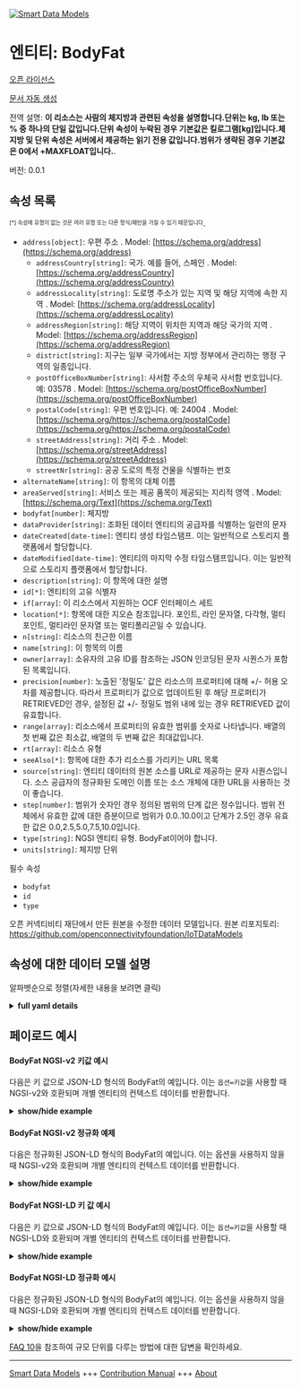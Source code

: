 <!-- 10-Header -->  
[![Smart Data Models](https://smartdatamodels.org/wp-content/uploads/2022/01/SmartDataModels_logo.png "Logo")](https://smartdatamodels.org)  
엔티티: BodyFat  
============<!-- /10-Header -->  
<!-- 15-License -->  
[오픈 라이선스](https://github.com/smart-data-models//dataModel.OCF/blob/master/BodyFat/LICENSE.md)  
[문서 자동 생성](https://docs.google.com/presentation/d/e/2PACX-1vTs-Ng5dIAwkg91oTTUdt8ua7woBXhPnwavZ0FxgR8BsAI_Ek3C5q97Nd94HS8KhP-r_quD4H0fgyt3/pub?start=false&loop=false&delayms=3000#slide=id.gb715ace035_0_60)  
<!-- /15-License -->  
<!-- 20-Description -->  
전역 설명: **이 리소스는 사람의 체지방과 관련된 속성을 설명합니다.단위는 kg, lb 또는 % 중 하나의 단일 값입니다.단위 속성이 누락된 경우 기본값은 킬로그램[kg]입니다.체지방 및 단위 속성은 서버에서 제공하는 읽기 전용 값입니다.범위가 생략된 경우 기본값은 0에서 +MAXFLOAT입니다.**.  
버전: 0.0.1  
<!-- /20-Description -->  
<!-- 30-PropertiesList -->  

## 속성 목록  

<sup><sub>[*] 속성에 유형이 없는 것은 여러 유형 또는 다른 형식/패턴을 가질 수 있기 때문입니다</sub></sup>.  
- `address[object]`: 우편 주소  . Model: [https://schema.org/address](https://schema.org/address)	- `addressCountry[string]`: 국가. 예를 들어, 스페인  . Model: [https://schema.org/addressCountry](https://schema.org/addressCountry)  
	- `addressLocality[string]`: 도로명 주소가 있는 지역 및 해당 지역에 속한 지역  . Model: [https://schema.org/addressLocality](https://schema.org/addressLocality)  
	- `addressRegion[string]`: 해당 지역이 위치한 지역과 해당 국가의 지역  . Model: [https://schema.org/addressRegion](https://schema.org/addressRegion)  
	- `district[string]`: 지구는 일부 국가에서는 지방 정부에서 관리하는 행정 구역의 일종입니다.    
	- `postOfficeBoxNumber[string]`: 사서함 주소의 우체국 사서함 번호입니다. 예: 03578  . Model: [https://schema.org/postOfficeBoxNumber](https://schema.org/postOfficeBoxNumber)  
	- `postalCode[string]`: 우편 번호입니다. 예: 24004  . Model: [https://schema.org/https://schema.org/postalCode](https://schema.org/https://schema.org/postalCode)  
	- `streetAddress[string]`: 거리 주소  . Model: [https://schema.org/streetAddress](https://schema.org/streetAddress)  
	- `streetNr[string]`: 공공 도로의 특정 건물을 식별하는 번호    
- `alternateName[string]`: 이 항목의 대체 이름  - `areaServed[string]`: 서비스 또는 제공 품목이 제공되는 지리적 영역  . Model: [https://schema.org/Text](https://schema.org/Text)- `bodyfat[number]`: 체지방  - `dataProvider[string]`: 조화된 데이터 엔티티의 공급자를 식별하는 일련의 문자  - `dateCreated[date-time]`: 엔티티 생성 타임스탬프. 이는 일반적으로 스토리지 플랫폼에서 할당합니다.  - `dateModified[date-time]`: 엔티티의 마지막 수정 타임스탬프입니다. 이는 일반적으로 스토리지 플랫폼에서 할당합니다.  - `description[string]`: 이 항목에 대한 설명  - `id[*]`: 엔티티의 고유 식별자  - `if[array]`: 이 리소스에서 지원하는 OCF 인터페이스 세트  - `location[*]`: 항목에 대한 지오숀 참조입니다. 포인트, 라인 문자열, 다각형, 멀티포인트, 멀티라인 문자열 또는 멀티폴리곤일 수 있습니다.  - `n[string]`: 리소스의 친근한 이름  - `name[string]`: 이 항목의 이름  - `owner[array]`: 소유자의 고유 ID를 참조하는 JSON 인코딩된 문자 시퀀스가 포함된 목록입니다.  - `precision[number]`: 노출된 '정밀도' 값은 리소스의 프로퍼티에 대해 +/- 허용 오차를 제공합니다. 따라서 프로퍼티가 값으로 업데이트된 후 해당 프로퍼티가 RETRIEVED인 경우, 설정된 값 +/- 정밀도 범위 내에 있는 경우 RETRIEVED 값이 유효합니다.  - `range[array]`: 리소스에서 프로퍼티의 유효한 범위를 숫자로 나타냅니다. 배열의 첫 번째 값은 최소값, 배열의 두 번째 값은 최대값입니다.  - `rt[array]`: 리소스 유형  - `seeAlso[*]`: 항목에 대한 추가 리소스를 가리키는 URL 목록  - `source[string]`: 엔티티 데이터의 원본 소스를 URL로 제공하는 문자 시퀀스입니다. 소스 공급자의 정규화된 도메인 이름 또는 소스 개체에 대한 URL을 사용하는 것이 좋습니다.  - `step[number]`: 범위가 숫자인 경우 정의된 범위의 단계 값은 정수입니다.  범위 전체에서 유효한 값에 대한 증분이므로 범위가 0.0..10.0이고 단계가 2.5인 경우 유효한 값은 0.0,2.5,5.0,7.5,10.0입니다.  - `type[string]`: NGSI 엔티티 유형. BodyFat이어야 합니다.  - `units[string]`: 체지방 단위  <!-- /30-PropertiesList -->  
<!-- 35-RequiredProperties -->  
필수 속성  
- `bodyfat`  - `id`  - `type`  <!-- /35-RequiredProperties -->  
<!-- 40-RequiredProperties -->  
오픈 커넥티비티 재단에서 만든 원본을 수정한 데이터 모델입니다. 원본 리포지토리: https://github.com/openconnectivityfoundation/IoTDataModels  
<!-- /40-RequiredProperties -->  
<!-- 50-DataModelHeader -->  
## 속성에 대한 데이터 모델 설명  
알파벳순으로 정렬(자세한 내용을 보려면 클릭)  
<!-- /50-DataModelHeader -->  
<!-- 60-ModelYaml -->  
<details><summary><strong>full yaml details</strong></summary>    
```yaml  
BodyFat:    
  description: 'This Resource describes the Properties associated with a person''s body fat.The unit is a single value that is one of kg, lb or percent.If the unit Property is missing the default is kilograms [kg].The bodyfat and unit Properties are read-only values that are provided by the Server.When range is omitted the default is 0 to +MAXFLOAT.'    
  properties:    
    address:    
      description: The mailing address    
      properties:    
        addressCountry:    
          description: 'The country. For example, Spain'    
          type: string    
          x-ngsi:    
            model: https://schema.org/addressCountry    
            type: Property    
        addressLocality:    
          description: 'The locality in which the street address is, and which is in the region'    
          type: string    
          x-ngsi:    
            model: https://schema.org/addressLocality    
            type: Property    
        addressRegion:    
          description: 'The region in which the locality is, and which is in the country'    
          type: string    
          x-ngsi:    
            model: https://schema.org/addressRegion    
            type: Property    
        district:    
          description: 'A district is a type of administrative division that, in some countries, is managed by the local government'    
          type: string    
          x-ngsi:    
            type: Property    
        postOfficeBoxNumber:    
          description: 'The post office box number for PO box addresses. For example, 03578'    
          type: string    
          x-ngsi:    
            model: https://schema.org/postOfficeBoxNumber    
            type: Property    
        postalCode:    
          description: 'The postal code. For example, 24004'    
          type: string    
          x-ngsi:    
            model: https://schema.org/https://schema.org/postalCode    
            type: Property    
        streetAddress:    
          description: The street address    
          type: string    
          x-ngsi:    
            model: https://schema.org/streetAddress    
            type: Property    
        streetNr:    
          description: Number identifying a specific property on a public street    
          type: string    
          x-ngsi:    
            type: Property    
      type: object    
      x-ngsi:    
        model: https://schema.org/address    
        type: Property    
    alternateName:    
      description: An alternative name for this item    
      type: string    
      x-ngsi:    
        type: Property    
    areaServed:    
      description: The geographic area where a service or offered item is provided    
      type: string    
      x-ngsi:    
        model: https://schema.org/Text    
        type: Property    
    bodyfat:    
      description: Body fat    
      minimum: 0.0    
      readOnly: true    
      type: number    
      x-ngsi:    
        type: Property    
    dataProvider:    
      description: A sequence of characters identifying the provider of the harmonised data entity    
      type: string    
      x-ngsi:    
        type: Property    
    dateCreated:    
      description: Entity creation timestamp. This will usually be allocated by the storage platform    
      format: date-time    
      type: string    
      x-ngsi:    
        type: Property    
    dateModified:    
      description: Timestamp of the last modification of the entity. This will usually be allocated by the storage platform    
      format: date-time    
      type: string    
      x-ngsi:    
        type: Property    
    description:    
      description: A description of this item    
      type: string    
      x-ngsi:    
        type: Property    
    id:    
      anyOf:    
        - description: Identifier format of any NGSI entity    
          maxLength: 256    
          minLength: 1    
          pattern: ^[\w\-\.\{\}\$\+\*\[\]`|~^@!,:\\]+$    
          type: string    
          x-ngsi:    
            type: Property    
        - description: Identifier format of any NGSI entity    
          format: uri    
          type: string    
          x-ngsi:    
            type: Property    
      description: Unique identifier of the entity    
      x-ngsi:    
        type: Property    
    if:    
      description: The OCF Interface set supported by this Resource    
      items:    
        enum:    
          - oic.if.s    
          - oic.if.baseline    
        maxLength: 64    
        type: string    
      minItems: 1    
      readOnly: true    
      type: array    
      x-ngsi:    
        type: Property    
    location:    
      description: 'Geojson reference to the item. It can be Point, LineString, Polygon, MultiPoint, MultiLineString or MultiPolygon'    
      oneOf:    
        - description: Geojson reference to the item. Point    
          properties:    
            bbox:    
              items:    
                type: number    
              minItems: 4    
              type: array    
            coordinates:    
              items:    
                type: number    
              minItems: 2    
              type: array    
            type:    
              enum:    
                - Point    
              type: string    
          required:    
            - type    
            - coordinates    
          title: GeoJSON Point    
          type: object    
          x-ngsi:    
            type: GeoProperty    
        - description: Geojson reference to the item. LineString    
          properties:    
            bbox:    
              items:    
                type: number    
              minItems: 4    
              type: array    
            coordinates:    
              items:    
                items:    
                  type: number    
                minItems: 2    
                type: array    
              minItems: 2    
              type: array    
            type:    
              enum:    
                - LineString    
              type: string    
          required:    
            - type    
            - coordinates    
          title: GeoJSON LineString    
          type: object    
          x-ngsi:    
            type: GeoProperty    
        - description: Geojson reference to the item. Polygon    
          properties:    
            bbox:    
              items:    
                type: number    
              minItems: 4    
              type: array    
            coordinates:    
              items:    
                items:    
                  items:    
                    type: number    
                  minItems: 2    
                  type: array    
                minItems: 4    
                type: array    
              type: array    
            type:    
              enum:    
                - Polygon    
              type: string    
          required:    
            - type    
            - coordinates    
          title: GeoJSON Polygon    
          type: object    
          x-ngsi:    
            type: GeoProperty    
        - description: Geojson reference to the item. MultiPoint    
          properties:    
            bbox:    
              items:    
                type: number    
              minItems: 4    
              type: array    
            coordinates:    
              items:    
                items:    
                  type: number    
                minItems: 2    
                type: array    
              type: array    
            type:    
              enum:    
                - MultiPoint    
              type: string    
          required:    
            - type    
            - coordinates    
          title: GeoJSON MultiPoint    
          type: object    
          x-ngsi:    
            type: GeoProperty    
        - description: Geojson reference to the item. MultiLineString    
          properties:    
            bbox:    
              items:    
                type: number    
              minItems: 4    
              type: array    
            coordinates:    
              items:    
                items:    
                  items:    
                    type: number    
                  minItems: 2    
                  type: array    
                minItems: 2    
                type: array    
              type: array    
            type:    
              enum:    
                - MultiLineString    
              type: string    
          required:    
            - type    
            - coordinates    
          title: GeoJSON MultiLineString    
          type: object    
          x-ngsi:    
            type: GeoProperty    
        - description: Geojson reference to the item. MultiLineString    
          properties:    
            bbox:    
              items:    
                type: number    
              minItems: 4    
              type: array    
            coordinates:    
              items:    
                items:    
                  items:    
                    items:    
                      type: number    
                    minItems: 2    
                    type: array    
                  minItems: 4    
                  type: array    
                type: array    
              type: array    
            type:    
              enum:    
                - MultiPolygon    
              type: string    
          required:    
            - type    
            - coordinates    
          title: GeoJSON MultiPolygon    
          type: object    
          x-ngsi:    
            type: GeoProperty    
      x-ngsi:    
        type: GeoProperty    
    n:    
      description: Friendly name of the Resource    
      maxLength: 64    
      readOnly: true    
      type: string    
      x-ngsi:    
        type: Property    
    name:    
      description: The name of this item    
      type: string    
      x-ngsi:    
        type: Property    
    owner:    
      description: A List containing a JSON encoded sequence of characters referencing the unique Ids of the owner(s)    
      items:    
        anyOf:    
          - description: Identifier format of any NGSI entity    
            maxLength: 256    
            minLength: 1    
            pattern: ^[\w\-\.\{\}\$\+\*\[\]`|~^@!,:\\]+$    
            type: string    
            x-ngsi:    
              type: Property    
          - description: Identifier format of any NGSI entity    
            format: uri    
            type: string    
            x-ngsi:    
              type: Property    
        description: Unique identifier of the entity    
        x-ngsi:    
          type: Property    
      type: array    
      x-ngsi:    
        type: Property    
    precision:    
      description: 'When exposed the value in ''precision'' provides a +/- tolerance against the Properties in the Resource. Thus if a Property is UPDATED to a value and that Property then RETRIEVED, the RETRIEVED value is valid if in the range of the set value +/- precision'    
      readOnly: true    
      type: number    
      x-ngsi:    
        type: Property    
    range:    
      description: 'The valid range for the Property in the Resource as a number. The first value in the array is the minimum value, the second value in the array is the maximum value'    
      items:    
        type: number    
      maxItems: 2    
      minItems: 2    
      readOnly: true    
      type: array    
      x-ngsi:    
        type: Property    
    rt:    
      description: Resource Type    
      items:    
        enum:    
          - oic.r.body.fat    
        maxLength: 64    
        type: string    
      minItems: 1    
      readOnly: true    
      type: array    
      uniqueItems: true    
      x-ngsi:    
        type: Property    
    seeAlso:    
      description: list of uri pointing to additional resources about the item    
      oneOf:    
        - items:    
            format: uri    
            type: string    
          minItems: 1    
          type: array    
        - format: uri    
          type: string    
      x-ngsi:    
        type: Property    
    source:    
      description: 'A sequence of characters giving the original source of the entity data as a URL. Recommended to be the fully qualified domain name of the source provider, or the URL to the source object'    
      type: string    
      x-ngsi:    
        type: Property    
    step:    
      description: 'Step value across the defined range an integer when the range is a number.  This is the increment for valid values across the range; so if range is 0.0..10.0 and step is 2.5 then valid values are 0.0,2.5,5.0,7.5,10.0'    
      readOnly: true    
      type: number    
      x-ngsi:    
        type: Property    
    type:    
      description: NGSI entity type. It has to be BodyFat    
      enum:    
        - BodyFat    
      type: string    
      x-ngsi:    
        type: Property    
    units:    
      default: kg    
      description: Body fat units    
      enum:    
        - kg    
        - lb    
        - percent    
      readOnly: true    
      type: string    
      x-ngsi:    
        type: Property    
  required:    
    - bodyfat    
    - id    
    - type    
  type: object    
  x-derived-from: https://raw.githubusercontent.com/openconnectivityfoundation/IoTDataModels/master/BodyFatResURI.swagger.json    
  x-disclaimer: 'Redistribution and use in source and binary forms, with or without modification, are permitted  provided that the license conditions are met. Copyleft (c) 2022 Contributors to Smart Data Models Program'    
  x-license-url: https://github.com/smart-data-models/dataModel.OCF/blob/master/BodyFat/LICENSE.md    
  x-model-schema: https://smart-data-models.github.io/dataModel.OCF/BodyFat/schema.json    
  x-model-tags: OCF    
  x-version: 0.0.1    
```  
</details>    
<!-- /60-ModelYaml -->  
<!-- 70-MiddleNotes -->  
<!-- /70-MiddleNotes -->  
<!-- 80-Examples -->  
## 페이로드 예시  
#### BodyFat NGSI-v2 키값 예시  
다음은 키 값으로 JSON-LD 형식의 BodyFat의 예입니다. 이는 `옵션=키값`을 사용할 때 NGSI-v2와 호환되며 개별 엔티티의 컨텍스트 데이터를 반환합니다.  
<details><summary><strong>show/hide example</strong></summary>    
```json  
{  
  "id": "urn:ngsi-ld:BodyFat:id:NCXO:90580036",  
  "dateCreated": "2005-02-19T20:56:16Z",  
  "dateModified": "2005-11-28T17:19:04Z",  
  "source": "Attack force rise tree author. Feeling clearly prepare much commercial everyone might quality.",  
  "name": "The health whether feel. Five investment never base collection official. West later close without only country same affect.",  
  "alternateName": "Support not big recently media wind near. Writer suffer kind population scene he any.",  
  "description": "Yeah model bar cup population mention meeting hundred.",  
  "dataProvider": "Thing yourself thing fly control.",  
  "owner": [  
    "urn:ngsi-ld:BodyFat:items:PVXS:05086008",  
    "urn:ngsi-ld:BodyFat:items:XFWO:96280071"  
  ],  
  "seeAlso": [  
    "urn:ngsi-ld:BodyFat:items:HPXB:45693919",  
    "urn:ngsi-ld:BodyFat:items:LODK:47292476"  
  ],  
  "location": {  
    "type": "Point",  
    "coordinates": [  
      -75.359217,  
      169.747483  
    ]  
  },  
  "address": {  
    "streetAddress": "Return responsibility future nature child travel themselves. Listen show production skin offer individual artist.",  
    "addressLocality": "Question find unit. Newspaper program do television speech game attorney difference.",  
    "addressRegion": "Will piece character hair agency over. Red quickly wait west. Heavy consider couple.",  
    "addressCountry": "Nor factor off Democrat research event low. Red media possible quickly role color evidence approach.",  
    "postalCode": "Hold drop tough ask material mind simply. Hope lot environment scene only night challenge.",  
    "postOfficeBoxNumber": "Fear food out modern hotel town every. Since authority field minute sort finish. Against campaign science mention week myself."  
  },  
  "areaServed": "Treatment claim morning away individual anyone international. Economy girl morning.",  
  "rt": [  
    "oic.r.body.fat",  
    "oic.r.body.fat"  
  ],  
  "bodyfat": {  
    "type": "Property",  
    "value": 828.2  
  },  
  "units": "kg",  
  "range": [  
    744.7,  
    370.0  
  ],  
  "step": {  
    "type": "Property",  
    "value": 990.8  
  },  
  "precision": {  
    "type": "Property",  
    "value": 238.8  
  },  
  "n": "Either establish then long war eat. Tell ground describe home determine similar. Democrat someone development young nation. Defense total explain trial.",  
  "if": [  
    "oic.if.baseline",  
    "oic.if.baseline"  
  ],  
  "type": "BodyFat"  
}  
```  
</details>  
#### BodyFat NGSI-v2 정규화 예제  
다음은 정규화된 JSON-LD 형식의 BodyFat의 예입니다. 이는 옵션을 사용하지 않을 때 NGSI-v2와 호환되며 개별 엔티티의 컨텍스트 데이터를 반환합니다.  
<details><summary><strong>show/hide example</strong></summary>    
```json  
{  
  "id": {  
    "type": "string",  
    "value": "urn:ngsi-ld:BodyFat:id:NCXO:90580036"  
  },  
  "dateCreated": {  
    "format": "date-time",  
    "type": "string",  
    "value": "2005-02-19T20:56:16Z"  
  },  
  "dateModified": {  
    "format": "date-time",  
    "type": "string",  
    "value": "2005-11-28T17:19:04Z"  
  },  
  "source": {  
    "type": "string",  
    "value": "Attack force rise tree author. Feeling clearly prepare much commercial everyone might quality."  
  },  
  "name": {  
    "type": "string",  
    "value": "The health whether feel. Five investment never base collection official. West later close without only country same affect."  
  },  
  "alternateName": {  
    "type": "string",  
    "value": "Support not big recently media wind near. Writer suffer kind population scene he any."  
  },  
  "description": {  
    "type": "string",  
    "value": "Yeah model bar cup population mention meeting hundred."  
  },  
  "dataProvider": {  
    "type": "string",  
    "value": "Thing yourself thing fly control."  
  },  
  "owner": {  
    "type": "array",  
    "value": [  
      "urn:ngsi-ld:BodyFat:items:PVXS:05086008",  
      "urn:ngsi-ld:BodyFat:items:XFWO:96280071"  
    ]  
  },  
  "seeAlso": {  
    "type": "array",  
    "value": [  
      "urn:ngsi-ld:BodyFat:items:HPXB:45693919",  
      "urn:ngsi-ld:BodyFat:items:LODK:47292476"  
    ]  
  },  
  "location": {  
    "type": "object",  
    "value": {  
      "type": "Point",  
      "coordinates": [  
        -75.359217,  
        169.747483  
      ]  
    }  
  },  
  "address": {  
    "type": "object",  
    "value": {  
      "streetAddress": "Return responsibility future nature child travel themselves. Listen show production skin offer individual artist.",  
      "addressLocality": "Question find unit. Newspaper program do television speech game attorney difference.",  
      "addressRegion": "Will piece character hair agency over. Red quickly wait west. Heavy consider couple.",  
      "addressCountry": "Nor factor off Democrat research event low. Red media possible quickly role color evidence approach.",  
      "postalCode": "Hold drop tough ask material mind simply. Hope lot environment scene only night challenge.",  
      "postOfficeBoxNumber": "Fear food out modern hotel town every. Since authority field minute sort finish. Against campaign science mention week myself."  
    }  
  },  
  "areaServed": {  
    "type": "string",  
    "value": "Treatment claim morning away individual anyone international. Economy girl morning."  
  },  
  "rt": {  
    "type": "array",  
    "value": [  
      "oic.r.body.fat",  
      "oic.r.body.fat"  
    ]  
  },  
  "bodyfat": {  
    "type": "object",  
    "value": {  
      "type": "Property",  
      "value": 828.2  
    }  
  },  
  "units": {  
    "type": "string",  
    "value": "kg"  
  },  
  "range": {  
    "type": "array",  
    "value": [  
      744.7,  
      370.0  
    ]  
  },  
  "step": {  
    "type": "object",  
    "value": {  
      "type": "Property",  
      "value": 990.8  
    }  
  },  
  "precision": {  
    "type": "object",  
    "value": {  
      "type": "Property",  
      "value": 238.8  
    }  
  },  
  "n": {  
    "type": "string",  
    "value": "Either establish then long war eat. Tell ground describe home determine similar. Democrat someone development young nation. Defense total explain trial."  
  },  
  "if": {  
    "type": "array",  
    "value": [  
      "oic.if.baseline",  
      "oic.if.baseline"  
    ]  
  },  
  "type": {  
    "type": "string",  
    "value": "BodyFat"  
  }  
}  
```  
</details>  
#### BodyFat NGSI-LD 키 값 예시  
다음은 키 값으로 JSON-LD 형식의 BodyFat의 예입니다. 이는 `옵션=키값`을 사용할 때 NGSI-LD와 호환되며 개별 엔티티의 컨텍스트 데이터를 반환합니다.  
<details><summary><strong>show/hide example</strong></summary>    
```json  
{  
    "id": "urn:ngsi-ld:BodyFat:id:NCXO:90580036",  
    "dateCreated": "2005-02-19T20:56:16Z",  
    "dateModified": "2005-11-28T17:19:04Z",  
    "source": "Attack force rise tree author. Feeling clearly prepare much commercial everyone might quality.",  
    "name": "The health whether feel. Five investment never base collection official. West later close without only country same affect.",  
    "alternateName": "Support not big recently media wind near. Writer suffer kind population scene he any.",  
    "description": "Yeah model bar cup population mention meeting hundred.",  
    "dataProvider": "Thing yourself thing fly control.",  
    "owner": [  
        "urn:ngsi-ld:BodyFat:items:PVXS:05086008",  
        "urn:ngsi-ld:BodyFat:items:XFWO:96280071"  
    ],  
    "seeAlso": [  
        "urn:ngsi-ld:BodyFat:items:HPXB:45693919",  
        "urn:ngsi-ld:BodyFat:items:LODK:47292476"  
    ],  
    "location": {  
        "type": "Point",  
        "coordinates": [  
            -75.359217,  
            169.747483  
        ]  
    },  
    "address": {  
        "streetAddress": "Return responsibility future nature child travel themselves. Listen show production skin offer individual artist.",  
        "addressLocality": "Question find unit. Newspaper program do television speech game attorney difference.",  
        "addressRegion": "Will piece character hair agency over. Red quickly wait west. Heavy consider couple.",  
        "addressCountry": "Nor factor off Democrat research event low. Red media possible quickly role color evidence approach.",  
        "postalCode": "Hold drop tough ask material mind simply. Hope lot environment scene only night challenge.",  
        "postOfficeBoxNumber": "Fear food out modern hotel town every. Since authority field minute sort finish. Against campaign science mention week myself."  
    },  
    "areaServed": "Treatment claim morning away individual anyone international. Economy girl morning.",  
    "rt": [  
        "oic.r.body.fat",  
        "oic.r.body.fat"  
    ],  
    "bodyfat": {  
        "type": "Property",  
        "value": 828.2  
    },  
    "units": "kg",  
    "range": [  
        744.7,  
        370.0  
    ],  
    "step": {  
        "type": "Property",  
        "value": 990.8  
    },  
    "precision": {  
        "type": "Property",  
        "value": 238.8  
    },  
    "n": "Either establish then long war eat. Tell ground describe home determine similar. Democrat someone development young nation. Defense total explain trial.",  
    "if": [  
        "oic.if.baseline",  
        "oic.if.baseline"  
    ],  
    "type": "BodyFat",  
    "@context": [  
        "https://smartdatamodels.org/context.jsonld",  
        "https://raw.githubusercontent.com/smart-data-models/dataModel.OCF/master/context.jsonld"  
    ]  
}  
```  
</details>  
#### BodyFat NGSI-LD 정규화 예시  
다음은 정규화된 JSON-LD 형식의 BodyFat의 예입니다. 이는 옵션을 사용하지 않을 때 NGSI-LD와 호환되며 개별 엔티티의 컨텍스트 데이터를 반환합니다.  
<details><summary><strong>show/hide example</strong></summary>    
```json  
{  
    "id": "urn:ngsi-ld:BodyFat:id:VUOK:95021473",  
    "dateCreated": {  
        "type": "Property",  
        "value": {  
            "@type": "DateTime",  
            "@value": "1987-10-14T09:02:16Z"  
        }  
    },  
    "dateModified": {  
        "type": "Property",  
        "value": {  
            "@type": "DateTime",  
            "@value": "1994-07-04T01:12:53Z"  
        }  
    },  
    "source": {  
        "type": "Property",  
        "value": "Must green international thank. Spring plant control partner. At information decide for born action."  
    },  
    "name": {  
        "type": "Property",  
        "value": "Child over claim administration by attention still."  
    },  
    "alternateName": {  
        "type": "Property",  
        "value": "Company mouth Mrs door. Rich national store list whom. Side produce fact study. Television travel him bank."  
    },  
    "description": {  
        "type": "Property",  
        "value": "Seat half sometimes year customer science notice. Knowledge he use."  
    },  
    "dataProvider": {  
        "type": "Property",  
        "value": "Since professional son perhaps yard. General little worker glass southern state middle. Often including about son."  
    },  
    "owner": {  
        "type": "Property",  
        "value": [  
            "urn:ngsi-ld:BodyFat:items:MQTE:23850921",  
            "urn:ngsi-ld:BodyFat:items:NQZR:87612870"  
        ]  
    },  
    "seeAlso": {  
        "type": "Property",  
        "value": [  
            "urn:ngsi-ld:BodyFat:items:XDTN:06870476"  
        ]  
    },  
    "location": {  
        "type": "Property",  
        "value": {  
            "type": "Point",  
            "coordinates": [  
                56.538434,  
                -168.581689  
            ]  
        }  
    },  
    "address": {  
        "type": "Property",  
        "value": {  
            "streetAddress": "Show occur size war. Prevent father teacher clear.",  
            "addressLocality": "Indeed able about international major visit. Door minute station second only mission room.",  
            "addressRegion": "Drive machine director. Five rise boy partner.",  
            "addressCountry": "Direction pretty item car model election discussion protect. Long rule to painting low. Ago exist here smile sell. And three thus expert history country improve.",  
            "postalCode": "Continue west least writer few prevent seem. Last apply strong dream bed. Remain write which hospital let political action.",  
            "postOfficeBoxNumber": "Exactly PM behind huge life news. Such road former whole enter yes political represent."  
        }  
    },  
    "areaServed": {  
        "type": "Property",  
        "value": "Mr financial again here nature create. General to bar mother discuss figure."  
    },  
    "rt": {  
        "type": "Property",  
        "value": [  
            "oic.r.body.fat"  
        ]  
    },  
    "bodyfat": {  
        "type": "Property",  
        "value": 171.6  
    },  
    "units": {  
        "type": "Property",  
        "value": "kg"  
    },  
    "range": {  
        "type": "Property",  
        "value": [  
            362.3,  
            206.0  
        ]  
    },  
    "step": {  
        "type": "Property",  
        "value": 453.1  
    },  
    "precision": {  
        "type": "Property",  
        "value": 124.2  
    },  
    "n": {  
        "type": "Property",  
        "value": "Write recent suffer marriage must affect. Sense indeed me kitchen. Describe speech even small offer area goal."  
    },  
    "if": {  
        "type": "Property",  
        "value": [  
            "oic.if.s"  
        ]  
    },  
    "type": "BodyFat",  
    "@context": [  
        "https://smartdatamodels.org/context.jsonld",  
        "https://raw.githubusercontent.com/smart-data-models/dataModel.OCF/master/context.jsonld"  
    ]  
}  
```  
</details><!-- /80-Examples -->  
<!-- 90-FooterNotes -->  
<!-- /90-FooterNotes -->  
<!-- 95-Units -->  
[FAQ 10](https://smartdatamodels.org/index.php/faqs/)을 참조하여 규모 단위를 다루는 방법에 대한 답변을 확인하세요.  
<!-- /95-Units -->  
<!-- 97-LastFooter -->  
---  
[Smart Data Models](https://smartdatamodels.org) +++ [Contribution Manual](https://bit.ly/contribution_manual) +++ [About](https://bit.ly/Introduction_SDM)<!-- /97-LastFooter -->  
